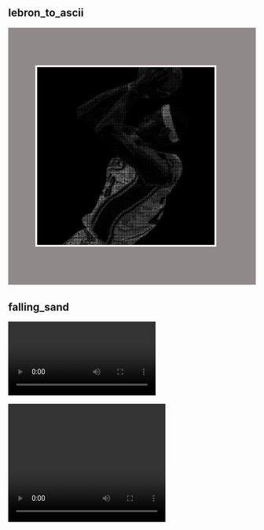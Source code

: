 ## lebron_to_ascii  

![](bron/lebron_ascii.png)

## falling_sand  
![](falling/simulation.mp4)  

<video width="320" height="240" controls>
  <source src="falling/simulation.mp4" type="video/mp4">
</video>

